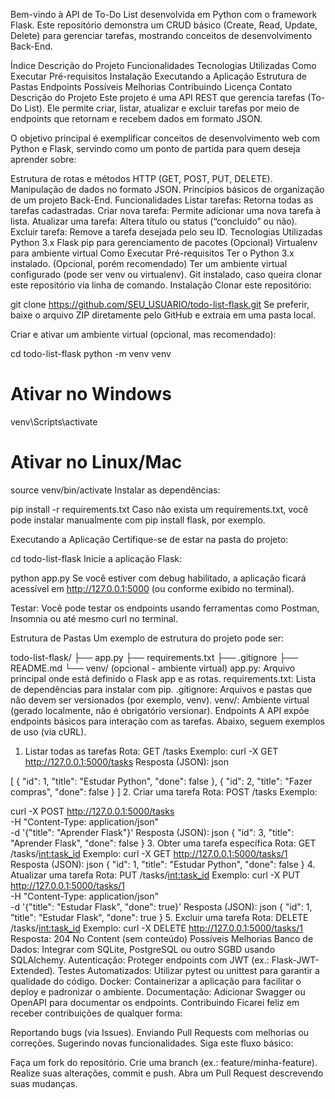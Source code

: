 Bem-vindo à API de To-Do List desenvolvida em Python com o framework Flask.
Este repositório demonstra um CRUD básico (Create, Read, Update, Delete) para gerenciar tarefas, mostrando conceitos de desenvolvimento Back-End.

Índice
Descrição do Projeto
Funcionalidades
Tecnologias Utilizadas
Como Executar
Pré-requisitos
Instalação
Executando a Aplicação
Estrutura de Pastas
Endpoints
Possíveis Melhorias
Contribuindo
Licença
Contato
Descrição do Projeto
Este projeto é uma API REST que gerencia tarefas (To-Do List). Ele permite criar, listar, atualizar e excluir tarefas por meio de endpoints que retornam e recebem dados em formato JSON.

O objetivo principal é exemplificar conceitos de desenvolvimento web com Python e Flask, servindo como um ponto de partida para quem deseja aprender sobre:

Estrutura de rotas e métodos HTTP (GET, POST, PUT, DELETE).
Manipulação de dados no formato JSON.
Princípios básicos de organização de um projeto Back-End.
Funcionalidades
Listar tarefas: Retorna todas as tarefas cadastradas.
Criar nova tarefa: Permite adicionar uma nova tarefa à lista.
Atualizar uma tarefa: Altera título ou status (“concluído” ou não).
Excluir tarefa: Remove a tarefa desejada pelo seu ID.
Tecnologias Utilizadas
Python 3.x
Flask
pip para gerenciamento de pacotes
(Opcional) Virtualenv para ambiente virtual
Como Executar
Pré-requisitos
Ter o Python 3.x instalado.
(Opcional, porém recomendado) Ter um ambiente virtual configurado (pode ser venv ou virtualenv).
Git instalado, caso queira clonar este repositório via linha de comando.
Instalação
Clonar este repositório:

git clone https://github.com/SEU_USUARIO/todo-list-flask.git
Se preferir, baixe o arquivo ZIP diretamente pelo GitHub e extraia em uma pasta local.

Criar e ativar um ambiente virtual (opcional, mas recomendado):

cd todo-list-flask
python -m venv venv
# Ativar no Windows
venv\Scripts\activate
# Ativar no Linux/Mac
source venv/bin/activate
Instalar as dependências:

pip install -r requirements.txt
Caso não exista um requirements.txt, você pode instalar manualmente com pip install flask, por exemplo.

Executando a Aplicação
Certifique-se de estar na pasta do projeto:

cd todo-list-flask
Inicie a aplicação Flask:

python app.py
Se você estiver com debug habilitado, a aplicação ficará acessível em
http://127.0.0.1:5000 (ou conforme exibido no terminal).

Testar: Você pode testar os endpoints usando ferramentas como Postman, Insomnia ou até mesmo curl no terminal.

Estrutura de Pastas
Um exemplo de estrutura do projeto pode ser:

todo-list-flask/
├── app.py
├── requirements.txt
├── .gitignore
├── README.md
└── venv/ (opcional - ambiente virtual)
app.py: Arquivo principal onde está definido o Flask app e as rotas.
requirements.txt: Lista de dependências para instalar com pip.
.gitignore: Arquivos e pastas que não devem ser versionados (por exemplo, venv).
venv/: Ambiente virtual (gerado localmente, não é obrigatório versionar).
Endpoints
A API expõe endpoints básicos para interação com as tarefas. Abaixo, seguem exemplos de uso (via cURL).

1. Listar todas as tarefas
Rota: GET /tasks
Exemplo:
curl -X GET http://127.0.0.1:5000/tasks
Resposta (JSON):
json

[
  {
    "id": 1,
    "title": "Estudar Python",
    "done": false
  },
  {
    "id": 2,
    "title": "Fazer compras",
    "done": false
  }
]
2. Criar uma tarefa
Rota: POST /tasks
Exemplo:

curl -X POST http://127.0.0.1:5000/tasks \
     -H "Content-Type: application/json" \
     -d '{"title": "Aprender Flask"}'
Resposta (JSON):
json
{
  "id": 3,
  "title": "Aprender Flask",
  "done": false
}
3. Obter uma tarefa específica
Rota: GET /tasks/<int:task_id>
Exemplo:
curl -X GET http://127.0.0.1:5000/tasks/1
Resposta (JSON):
json
{
  "id": 1,
  "title": "Estudar Python",
  "done": false
}
4. Atualizar uma tarefa
Rota: PUT /tasks/<int:task_id>
Exemplo:
curl -X PUT http://127.0.0.1:5000/tasks/1 \
     -H "Content-Type: application/json" \
     -d '{"title": "Estudar Flask", "done": true}'
Resposta (JSON):
json
{
  "id": 1,
  "title": "Estudar Flask",
  "done": true
}
5. Excluir uma tarefa
Rota: DELETE /tasks/<int:task_id>
Exemplo:
curl -X DELETE http://127.0.0.1:5000/tasks/1
Resposta: 204 No Content (sem conteúdo)
Possíveis Melhorias
Banco de Dados: Integrar com SQLite, PostgreSQL ou outro SGBD usando SQLAlchemy.
Autenticação: Proteger endpoints com JWT (ex.: Flask-JWT-Extended).
Testes Automatizados: Utilizar pytest ou unittest para garantir a qualidade do código.
Docker: Containerizar a aplicação para facilitar o deploy e padronizar o ambiente.
Documentação: Adicionar Swagger ou OpenAPI para documentar os endpoints.
Contribuindo
Ficarei feliz em receber contribuições de qualquer forma:

Reportando bugs (via Issues).
Enviando Pull Requests com melhorias ou correções.
Sugerindo novas funcionalidades.
Siga este fluxo básico:

Faça um fork do repositório.
Crie uma branch (ex.: feature/minha-feature).
Realize suas alterações, commit e push.
Abra um Pull Request descrevendo suas mudanças.
